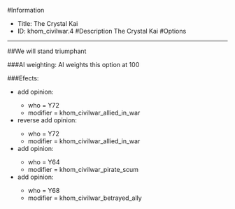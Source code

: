 #Information
 - Title: The Crystal Kai
 - ID: khom_civilwar.4
#Description
The Crystal Kai
#Options

___
##We will stand triumphant

###AI weighting:
AI weights this option at 100


###Efects:<ul><li>add opinion:</li><ul><li>who = Y72</li><li>modifier = khom_civilwar_allied_in_war</li></ul><li>reverse add opinion:</li><ul><li>who = Y72</li><li>modifier = khom_civilwar_allied_in_war</li></ul><li>add opinion:</li><ul><li>who = Y64</li><li>modifier = khom_civilwar_pirate_scum</li></ul><li>add opinion:</li><ul><li>who = Y68</li><li>modifier = khom_civilwar_betrayed_ally</li></ul></ul>
